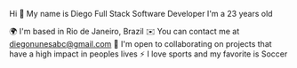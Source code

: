 Hi 👋 My name is Diego
Full Stack Software Developer
I'm a 23 years old


🌍 I'm based in Rio de Janeiro, Brazil
✉️ You can contact me at diegonunesabc@gmail.com
🤝 I'm open to collaborating on projects that have a high impact in peoples lives
⚡ I love sports and my favorite is Soccer
